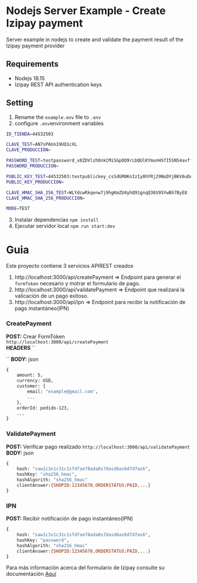 # Nodejs Server Example - Create Izipay payment
Server example in nodejs to create and validate the payment result of the Izipay payment provider

## Requirements
* Nodejs 18.15
* Izipay REST API authentication keys

## Setting
1. Rename the `example.env` file to `.env`
2. configure `.env`environment variables
```sh
ID_TIENDA=44532503

CLAVE_TEST=AN7sPAUn19UQ1cXL
CLAVE_PRODUCCION=

PASSWORD_TEST=testpassword_x0ZDVlzhOnkCMiSGpOQ9rLbQUlKYmunHSfI5SN54avffE
PASSWORD_PRODUCCION=

PUBLIC_KEY_TEST=44532503:testpublickey_csSdGM0KnIzIy0hYRj29NoDYjBKV6uDAfP42sIonUhG7u
PUBLIC_KEY_PRODUCCION=

CLAVE_HMAC_SHA_256_TEST=WLYdcwRkqenw7j9hgKmZU4yhQ91gnqQ36S95YwBh7ByE8
CLAVE_HMAC_SHA_256_PRODUCCION=

MODE=TEST
```
3. Instalar dependencias `npm install`
4. Ejecutar servidor local `npm run start:dev`


# Guia
Este proyecto contiene 3 servicios APIREST creados

1. http://localhost:3000/api/createPayment      => Endpoint para generar el `formToken` necesario y motrar el formulario de pago.
2. http://localhost:3000/api/validatePayment    => Endpoint que realizará la valicación de un pago exitoso.
3. http://localhost:3000/api/ipn                => Endpoint para  recibir la notificación de pago instantáneo(IPN)

### CreatePayment
**POST:** Crear FormToken  
`http://localhost:3000/api/createPayment`  
**HEADERS**
``

``
**BODY:** json
```sh
{
    amount: 5,
    currency: USD,
    customer: {
        email: "example@gmail.com",
        ...
    },
    orderId: pedido-123,
    ...
}
```

### ValidatePayment
**POST:** Verificar pago realizado
`http://localhost:3000/api/validatePayment`  
**BODY:** json  
```sh
{
    hash: "saw1c3x1c31c1sfdfae78ada8s7dasd6as6d7d7as6",
    hashKey: "sha256_hmac",
    hashAlgorith: "sha256_hmac"
    clientAnswer:{SHOPID:12345678,ORDERSTATUS:PAID,...}
}
```

### IPN
**POST:** Recibir notificación de pago instantáneo(IPN)
```sh
{
    hash: "saw1c3x1c31c1sfdfae78ada8s7dasd6as6d7d7as6",
    hashKey: "password",
    hashAlgorith: "sha256_hmac"
    clientAnswer:{SHOPID:12345678,ORDERSTATUS:PAID,...}
}
```

Para más información acerca del formulario de Izipay consulte su documentación [Aquí](https://secure.micuentaweb.pe/doc/es-PE/rest/V4.0/javascript/)

